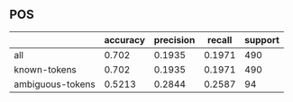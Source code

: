 
## POS

|                  | accuracy | precision | recall | support |
|------------------|----------|-----------|--------|---------|
| all              | 0.702    | 0.1935    | 0.1971 | 490     |
| known-tokens     | 0.702    | 0.1935    | 0.1971 | 490     |
| ambiguous-tokens | 0.5213   | 0.2844    | 0.2587 | 94      |

